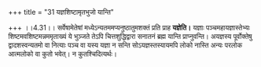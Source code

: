 +++
title = "31 यज्ञशिष्टामृतभुजो यान्ति"

+++
।।4.31।। सर्वेषामेतेषां मध्येऽन्यतममप्यनुष्ठातुमशक्तं प्रति प्राह
**यज्ञेति।** यज्ञाः पञ्चमहायज्ञास्तेभ्यः शिष्टमवशिष्टमन्नममृताख्यं ये
भुञ्जते तेऽपि चित्तशुद्धिद्वारा सनातनं ब्रह्म यान्ति प्राप्नुवन्ति।
अयज्ञस्य पूर्वोक्तेषु द्वादशस्वन्यतमो वा नित्याः पञ्च वा यस्य यज्ञा न
सन्ति सोऽयज्ञस्तस्यायमपि लोको नास्ति अन्यः परलोक आत्मलोको वा कुतो भवेत्।
न कुतश्चिदित्यर्थः।
